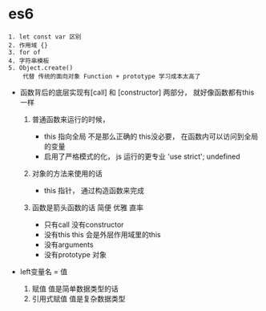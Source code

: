 # es6
    1. let const var 区别
    2. 作用域 {}
    3. for of
    4. 字符串模板
    5. Object.create()
        代替 传统的面向对象 Function + prototype 学习成本太高了

- 函数背后的底层实现有[call] 和 [constructor] 两部分，
    就好像函数都有this 一样 
    1. 普通函数来运行的时候，
        - this 指向全局  不是那么正确的
            this没必要， 在函数内可以访问到全局的变量
        - 启用了严格模式的化， js 运行的更专业
            'use strict';
            undefined
    2. 对象的方法来使用的话
        - this 指针， 通过构造函数来完成

    3. 函数是箭头函数的话
        简便 优雅 直率
        - 只有call  没有constructor
        - 没有this this 会是外层作用域里的this
        - 没有arguments
        - 没有prototype 对象

-  left变量名 = 值
    1. 赋值 值是简单数据类型的话
    2. 引用式赋值 值是复杂数据类型